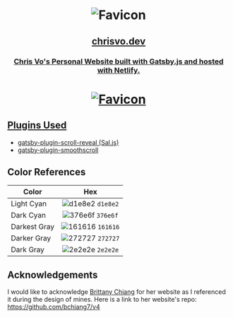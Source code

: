 <h1 align="center">
  <img src="https://github.com/VoChrisK/personal-website/blob/master/src/images/demo.jpg" alt="Favicon" />
</h1>

<h2 align="center">
  <a href="https://chrisvo.dev/" target="_blank" font-size="36px">chrisvo.dev
</h2>
<h3 align="center">
  Chris Vo's Personal Website built with Gatsby.js and hosted with Netlify.
</h3>
  
<h1 align="center">
  <img src="https://i.imgur.com/O5GXjf0.png" alt="Favicon" />
</h1>


## Plugins Used
* [gatsby-plugin-scroll-reveal (Sal.js)](https://www.gatsbyjs.org/packages/gatsby-plugin-scroll-reveal/)
* [gatsby-plugin-smoothscroll](https://www.gatsbyjs.org/packages/gatsby-plugin-smoothscroll/)


## Color References
| Color        | Hex                                                              |
| -------------|:----------------------------------------------------------------:|
| Light Cyan   |![d1e8e2](https://via.placeholder.com/10/D1E8E2?text=+) `d1e8e2`  |
| Dark Cyan    | ![376e6f](https://via.placeholder.com/10/376E6F?text=+) `376e6f` |
| Darkest Gray | ![161616](https://via.placeholder.com/10/161616?text=+) `161616` |
| Darker Gray  | ![272727](https://via.placeholder.com/10/272727?text=+) `272727` |
| Dark Gray    | ![2e2e2e](https://via.placeholder.com/10/2e2e2e?text=+) `2e2e2e` |


## Acknowledgements
I would like to acknowledge [Brittany Chiang](https://brittanychiang.com/) for her website as I referenced it during the design of mines. Here is a link to her website's repo: https://github.com/bchiang7/v4
